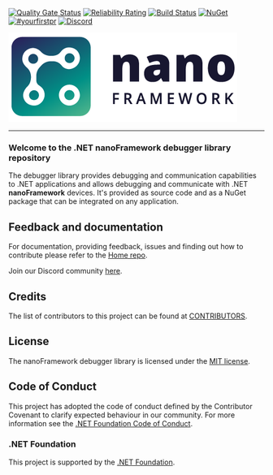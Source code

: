 [![Quality Gate Status](https://sonarcloud.io/api/project_badges/measure?project=nanoframework_nf-debugger&metric=alert_status)](https://sonarcloud.io/dashboard?id=nanoframework_nf-debugger) [![Reliability Rating](https://sonarcloud.io/api/project_badges/measure?project=nanoframework_nf-debugger&metric=reliability_rating)](https://sonarcloud.io/dashboard?id=nanoframework_nf-debugger) [![Build Status](https://dev.azure.com/nanoframework/debugger/_apis/build/status/nanoframework.nf-debugger?repoName=nanoframework%2Fnf-debugger&branchName=main)](https://dev.azure.com/nanoframework/debugger/_build/latest?definitionId=33&repoName=nanoframework%2Fnf-debugger&branchName=main) [![NuGet](https://img.shields.io/nuget/v/nanoFramework.Tools.Debugger.Net.svg)](https://www.nuget.org/packages/nanoFramework.Tools.Debugger.Net/) [![#yourfirstpr](https://img.shields.io/badge/first--timers--only-friendly-blue.svg)](https://github.com/nanoframework/Home/blob/main/CONTRIBUTING.md) [![Discord](https://img.shields.io/discord/478725473862549535.svg)](https://discord.gg/gCyBu8T)

![nanoFramework logo](https://raw.githubusercontent.com/nanoframework/Home/main/resources/logo/nanoFramework-repo-logo.png)

-----

### Welcome to the .NET **nanoFramework** debugger library repository

The debugger library provides debugging and communication capabilities to .NET applications and allows debugging and communicate with .NET **nanoFramework** devices.
It's provided as source code and as a NuGet package that can be integrated on any application.

## Feedback and documentation

For documentation, providing feedback, issues and finding out how to contribute please refer to the [Home repo](https://github.com/nanoframework/Home).

Join our Discord community [here](https://discord.gg/gCyBu8T).

## Credits

The list of contributors to this project can be found at [CONTRIBUTORS](https://github.com/nanoframework/Home/blob/main/CONTRIBUTORS.md).

## License

The nanoFramework debugger library is licensed under the [MIT license](LICENSE.md).

## Code of Conduct

This project has adopted the code of conduct defined by the Contributor Covenant to clarify expected behaviour in our community.
For more information see the [.NET Foundation Code of Conduct](https://dotnetfoundation.org/code-of-conduct).

### .NET Foundation

This project is supported by the [.NET Foundation](https://dotnetfoundation.org).
